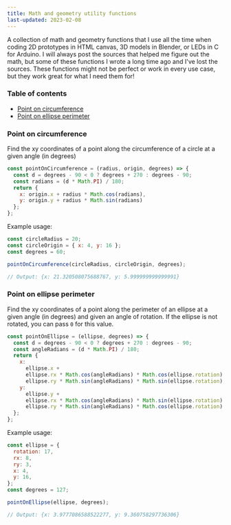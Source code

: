 ```yaml
---
title: Math and geometry utility functions
last-updated: 2023-02-08
---
```


A collection of math and geometry functions that I use all the time when coding 2D prototypes in HTML canvas, 3D models in Blender, or LEDs in C for Arduino. I will always post the sources that helped me figure out the math, but some of these functions I wrote a long time ago and I've lost the sources. These functions might not be perfect or work in every use case, but they work great for what I need them for!


### Table of contents

- [Point on circumference](#point-on-circumference)
- [Point on ellipse perimeter](#point-on-ellipse-perimeter)


### Point on circumference

Find the xy coordinates of a point along the circumference of a circle at a given angle (in degrees)

```javascript
const pointOnCircumference = (radius, origin, degrees) => {
  const d = degrees - 90 < 0 ? degrees + 270 : degrees - 90;
  const radians = (d * Math.PI) / 180;
  return {
    x: origin.x + radius * Math.cos(radians),
    y: origin.y + radius * Math.sin(radians)
  };
};
```

Example usage:
```javascript
const circleRadius = 20;
const circleOrigin = { x: 4, y: 16 };
const degrees = 60;

pointOnCircumference(circleRadius, circleOrigin, degrees);

// Output: {x: 21.320508075688767, y: 5.999999999999991}
```


### Point on ellipse perimeter

Find the xy coordinates of a point along the perimeter of an ellipse at a given angle (in degrees) and given an angle of rotation. If the ellipse is not rotated, you can pass `0` for this value.

```javascript
const pointOnEllipse = (ellipse, degrees) => {
  const d = degrees - 90 < 0 ? degrees + 270 : degrees - 90;
  const angleRadians = (d * Math.PI) / 180;
  return {
    x:
      ellipse.x +
      ellipse.rx * Math.cos(angleRadians) * Math.cos(ellipse.rotation) -
      ellipse.ry * Math.sin(angleRadians) * Math.sin(ellipse.rotation),
    y:
      ellipse.y +
      ellipse.rx * Math.cos(angleRadians) * Math.sin(ellipse.rotation) +
      ellipse.ry * Math.sin(angleRadians) * Math.cos(ellipse.rotation)
  };
};
```

Example usage:
```javascript
const ellipse = {
  rotation: 17,
  rx: 8,
  ry: 3,
  x: 4,
  y: 16,
};
const degrees = 127;

pointOnEllipse(ellipse, degrees);

// Output: {x: 3.9777086588522277, y: 9.360758297736306}
```
